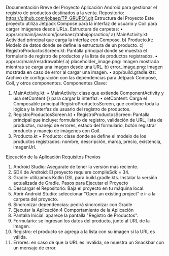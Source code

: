 Documentación Breve del Proyecto Aplicación Android para gestionar el registro de productos destinados a la venta.
Repositorio: https://github.com/jobaez/TP_GRUPO1.git 
Estructura del Proyecto
Este proyecto utiliza Jetpack Compose para la interfaz de usuario y Coil para cargar imágenes desde URLs.
Estructura de carpetas:
•	app/src/main/java/com/josebaez/trabajopractico/
a)	MainActivity.kt: Actividad principal que carga la interfaz con Compose.
b)	Producto.kt: Modelo de datos donde se define la estructura de un producto.
c)	RegistroProductosScreen.kt: Pantalla principal donde se muestra el formulario de registro de productos y la lista de productos registrados.
•	app/src/main/res/drawable/
a)	placeholder_image.png: Imagen mostrada mientras se carga una imagen desde una URL.
b)	error_image.png: Imagen mostrada en caso de error al cargar una imagen.
•	app/build.gradle.kts: Archivo de configuración con las dependencias para Jetpack Compose, Coil, y otros componentes.
Componentes Clave:
1.	MainActivity.kt:
•	MainActivity: clase que extiende ComponentActivity y usa setContent {} para cargar la interfaz.
•	setContent: Carga el Composable principal RegistroProductosScreen, que contiene toda la lógica y la interfaz de usuario del registro de productos.
2. RegistroProductosScreen.kt
•	RegistroProductosScreen: Pantalla principal que incluye: formulario de registro, validación de URL, lista de productos, manejo de errores, estado del formulario, botón registrar producto y manejo de imágenes con Coil.
3. Producto.kt
•	Producto: clase donde se define el modelo de los productos registrados: nombre, descripción, marca, precio, existencia, imagenUrl.

Ejecución de la Aplicación
Requisitos Previos
1.	Android Studio: Asegúrate de tener la versión más reciente.
2.	SDK de Android: El proyecto requiere compileSdk = 34.
3.	Gradle: utilizamos  Kotlin DSL para build.gradle.kts. Instalar la versión actualizada de Gradle.
Pasos para Ejecutar el Proyecto
1.	Descargar el Repositorio: Baja el proyecto en tu máquina local.
2.	Abrir Android Studio: seleccionar "Open an existing project" e ir a la carpeta del proyecto.
3.	Sincronizar dependencias: pedirá sincronizar con Gradle
4.	Ejecutar la Aplicación:4
Comportamiento de la Aplicación
1.	Pantalla Inicial: aparece la pantalla "Registro de Productos".
2.	Formulario: se ingresan los datos del producto, junto al URL de la imagen.
3.	Registro: el producto se agrega a la lista con su imagen si la URL es válida.
4.	Errores: en caso de que la URL es inválida, se muestra un Snackbar con un mensaje de error.
